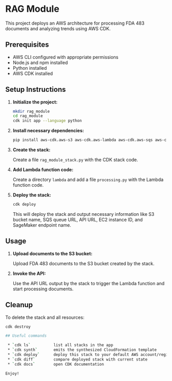 # RAG Module

This project deploys an AWS architecture for processing FDA 483 documents and analyzing trends using AWS CDK.

## Prerequisites

- AWS CLI configured with appropriate permissions
- Node.js and npm installed
- Python installed
- AWS CDK installed

## Setup Instructions

1. **Initialize the project:**

    ```bash
    mkdir rag_module
    cd rag_module
    cdk init app --language python
    ```

2. **Install necessary dependencies:**

    ```bash
    pip install aws-cdk.aws-s3 aws-cdk.aws-lambda aws-cdk.aws-sqs aws-cdk.aws-apigateway aws-cdk.aws-ec2 aws-cdk.aws-iam aws-cdk.aws-sagemaker
    ```

3. **Create the stack:**

    Create a file `rag_module_stack.py` with the CDK stack code.

4. **Add Lambda function code:**

    Create a directory `lambda` and add a file `processing.py` with the Lambda function code.

5. **Deploy the stack:**

    ```bash
    cdk deploy
    ```

    This will deploy the stack and output necessary information like S3 bucket name, SQS queue URL, API URL, EC2 instance ID, and SageMaker endpoint name.

## Usage

1. **Upload documents to the S3 bucket:**

    Upload FDA 483 documents to the S3 bucket created by the stack.

2. **Invoke the API:**

    Use the API URL output by the stack to trigger the Lambda function and start processing documents.

## Cleanup

To delete the stack and all resources:

```bash
cdk destroy

## Useful commands

 * `cdk ls`          list all stacks in the app
 * `cdk synth`       emits the synthesized CloudFormation template
 * `cdk deploy`      deploy this stack to your default AWS account/region
 * `cdk diff`        compare deployed stack with current state
 * `cdk docs`        open CDK documentation

Enjoy!
